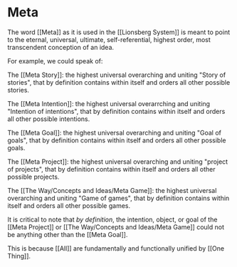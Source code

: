 # Meta

The word [[Meta]] as it is used in the [[Lionsberg System]] is meant to point to the eternal, universal, ultimate, self-referential, highest order, most transcendent conception of an idea. 

For example, we could speak of:

The [[Meta Story]]: the highest universal overarching and uniting "Story of stories", that by definition contains within itself and orders all other possible stories.

The [[Meta Intention]]: the highest universal overarrching and uniting "Intention of intentions", that by definition contains within itself and orders all other possible intentions.

The [[Meta Goal]]: the highest universal overarching and uniting "Goal of goals", that by definition contains within itself and orders all other possible goals.

The [[Meta Project]]: the highest universal overarching and uniting "project of projects", that by definition contains within itself and orders all other possible projects.

The [[The Way/Concepts and Ideas/Meta Game]]: the highest universal overarching and uniting "Game of games", that by definition contains within itself and orders all other possible games.

It is critical to note that *by definition*, the intention, object, or goal of the [[Meta Project]] or [[The Way/Concepts and Ideas/Meta Game]] could not be anything other than the [[Meta Goal]].

This is because [[All]] are fundamentally and functionally unified by [[One Thing]]. 





